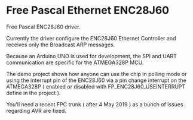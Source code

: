 # Free Pascal Ethernet ENC28J60
Free Pascal ENC28J60 driver.

Currently the driver configure the ENC28J60 Ethernet Controller and receives only the Broadcast ARP messages. 

Because an Arduino UNO is used for development, the SPI and UART communication are specific for the ATMEGA328P MCU.

The demo project shows how anyone can use the chip in polling mode or using the interrupt pin of the ENC28J60 via a pin change interrupt on the ATMEGA328P ( enabled or disabled with FP_ENC28J60_USEINTERRUPT define in the project ).

You'll need a recent FPC trunk ( after 4 May 2019 ) as a bunch of issues regarding AVR are fixed.

